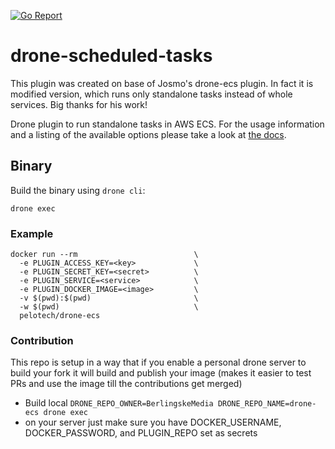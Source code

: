 [![Go Report](https://goreportcard.com/badge/github.com/BerlingskeMedia/drone-standalone-task)](https://goreportcard.com/report/github.com/BerlingskeMedia/drone-standalone-task)


# drone-scheduled-tasks

This plugin was created on base of Josmo's drone-ecs plugin. In fact it is modified version, which runs only standalone tasks instead of whole services. Big thanks for his work!

Drone plugin to run standalone tasks in AWS ECS. For the usage information and a listing of the available options please take a look at [the docs](DOCS.md).

## Binary

Build the binary using `drone cli`:

```
drone exec
```

### Example

```
docker run --rm                          \
  -e PLUGIN_ACCESS_KEY=<key>             \
  -e PLUGIN_SECRET_KEY=<secret>          \
  -e PLUGIN_SERVICE=<service>            \  
  -e PLUGIN_DOCKER_IMAGE=<image>         \
  -v $(pwd):$(pwd)                       \
  -w $(pwd)                              \
  pelotech/drone-ecs
```

### Contribution

This repo is setup in a way that if you enable a personal drone server to build your fork it will
 build and publish your image (makes it easier to test PRs and use the image till the contributions get merged)
 
* Build local ```DRONE_REPO_OWNER=BerlingskeMedia DRONE_REPO_NAME=drone-ecs drone exec```
* on your server just make sure you have DOCKER_USERNAME, DOCKER_PASSWORD, and PLUGIN_REPO set as secrets
